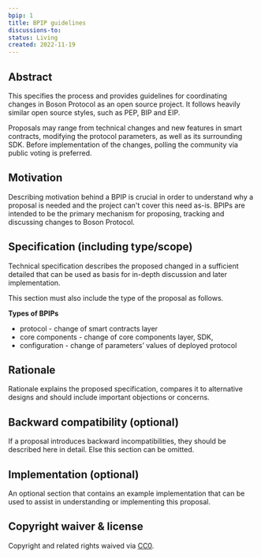 ```yaml
---
bpip: 1
title: BPIP guidelines
discussions-to: 
status: Living
created: 2022-11-19
---
```


## Abstract
This specifies the process and provides guidelines for coordinating changes in Boson Protocol as an open source project. It follows heavily similar open source styles, such as PEP, BIP and EIP. 

Proposals may range from technical changes and new features in smart contracts, modifying the protocol parameters, as well as its surrounding SDK. Before implementation of the changes, polling the community via public voting is preferred.

## Motivation
Describing motivation behind a BPIP is crucial in order to understand why a proposal is needed and the project can't cover this need as-is. BPIPs are intended to be the primary mechanism for proposing, tracking and discussing changes to Boson Protocol.

## Specification (including type/scope)
Technical specification describes the proposed changed in a sufficient detailed that can be used as basis for in-depth discussion and later implementation.

This section must also include the type of the proposal as follows.

**Types of BPIPs**
* protocol - change of smart contracts layer
* core components - change of core components layer, SDK, 
* configuration - change of parameters’ values of deployed protocol


## Rationale
Rationale explains the proposed specification, compares it to alternative designs and should include important objections or concerns.

## Backward compatibility (optional)
If a proposal introduces backward incompatibilities, they should be described here in detail. Else this section can be omitted.

## Implementation (optional)
An optional section that contains an example implementation that can be used to assist in understanding or implementing this proposal. 

## Copyright waiver & license
Copyright and related rights waived via [CC0](https://creativecommons.org/publicdomain/zero/1.0/).
